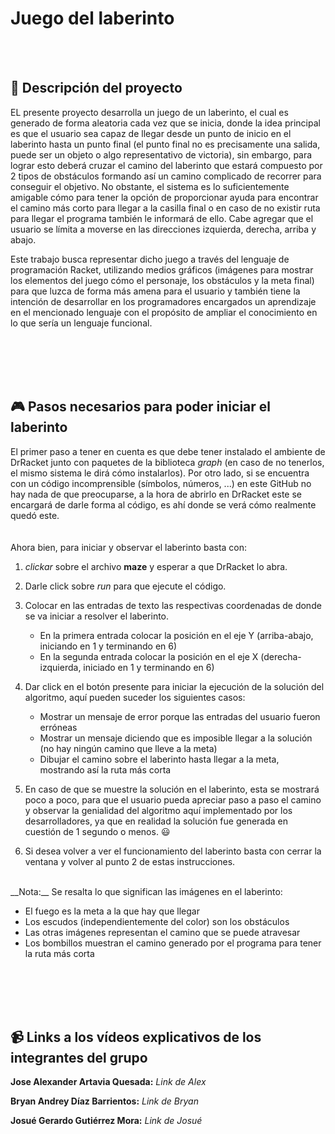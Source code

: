 # Juego del laberinto

<br><br>

## :notebook: Descripción del proyecto
EL presente proyecto desarrolla un juego de un laberinto, el cual es generado de forma aleatoria cada vez que se inicia, donde la idea principal es que el usuario sea capaz de llegar desde un punto de inicio en el laberinto hasta un punto final (el punto final no es precisamente una salida, puede ser un objeto o algo representativo de victoria), sin embargo, para lograr esto deberá cruzar el camino del laberinto que estará compuesto por 2 tipos de obstáculos formando así un camino complicado de recorrer para conseguir el objetivo. No obstante, el sistema es lo suficientemente amigable cómo para tener la opción de proporcionar ayuda para encontrar el camino más corto para llegar a la casilla final o en caso de no existir ruta para llegar el programa también le informará de ello. Cabe agregar que el usuario se límita a moverse en las direcciones izquierda, derecha, arriba y abajo.

Este trabajo busca representar dicho juego a través del lenguaje de programación Racket, utilizando medios gráficos (imágenes para mostrar los elementos del juego cómo el personaje, los obstáculos y la meta final) para que luzca de forma más amena para el usuario y también tiene la intención de desarrollar en los programadores encargados un aprendizaje en el mencionado lenguaje con el propósito de ampliar el conocimiento en lo que sería un lenguaje funcional.

<br><br><br><br>


## :video_game: Pasos necesarios para poder iniciar el laberinto

El primer paso a tener en cuenta es que debe tener instalado el ambiente de DrRacket junto con paquetes de la biblioteca _graph_ (en caso de no tenerlos, el mismo sistema le dirá cómo instalarlos). Por otro lado, si se encuentra con un código incomprensible (símbolos, números, ...) en este GitHub no hay nada de que preocuparse, a la hora de abrirlo en DrRacket este se encargará de darle forma al código, es ahí donde se verá cómo realmente quedó este.  
<br><br>
Ahora bien, para iniciar y observar el laberinto basta con: 

1. _clickar_ sobre el archivo __maze__ y esperar a que DrRacket lo abra.
2. Darle click sobre _run_ para que ejecute el código.
3. Colocar en las entradas de texto las respectivas coordenadas de donde se va iniciar a resolver el laberinto.
      - En la primera entrada colocar la posición en el eje Y (arriba-abajo, iniciando en 1 y terminando en 6)
      - En la segunda entrada colocar la posición en el eje X (derecha-izquierda, iniciado en 1 y terminando en 6)

4. Dar click en el botón presente para iniciar la ejecución de la solución del algoritmo, aquí pueden suceder los siguientes casos:
      - Mostrar un mensaje de error porque las entradas del usuario fueron erróneas
      - Mostrar un mensaje diciendo que es imposible llegar a la solución (no hay ningún camino que lleve a la meta)
      - Dibujar el camino sobre el laberinto hasta llegar a la meta, mostrando así la ruta más corta

5. En caso de que se muestre la solución en el laberinto, esta se mostrará poco a poco, para que el usuario pueda apreciar paso a paso el camino y observar la genialidad del algoritmo aquí implementado por los desarrolladores, ya que en realidad la solución fue generada en cuestión de 1 segundo o menos. :smiley:

6. Si desea volver a ver el funcionamiento del laberinto basta con cerrar la ventana y volver al punto 2 de estas instrucciones.

<br> 
__Nota:__ Se resalta lo que significan las imágenes en el laberinto:

- El fuego es la meta a la que hay que llegar
- Los escudos (independientemente del color) son los obstáculos
- Las otras imágenes representan el camino que se puede atravesar
- Los bombillos muestran el camino generado por el programa para tener la ruta más corta


<br><br><br><br>

## :video_camera: Links a los vídeos explicativos de los integrantes del grupo
**Jose Alexander Artavia Quesada:** _Link de Alex_
<br>

**Bryan Andrey Díaz Barrientos:** _Link de Bryan_
<br> 

**Josué Gerardo Gutiérrez Mora:** _Link de Josué_
